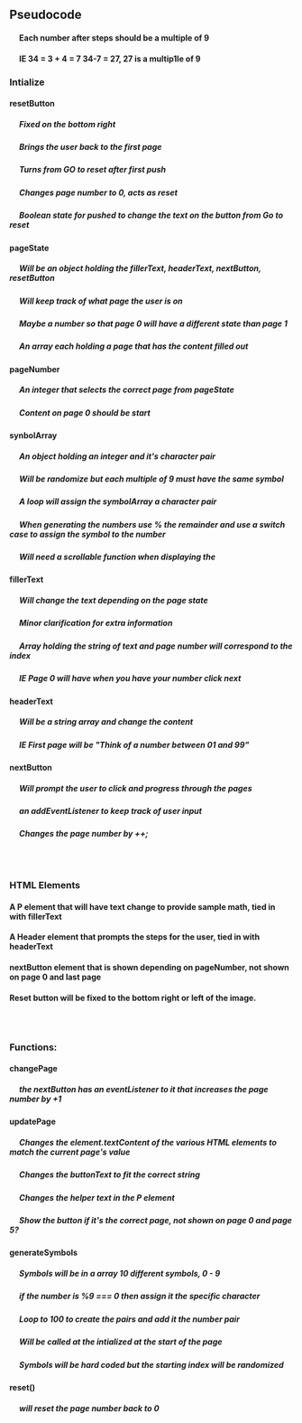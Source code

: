 ## Pseudocode

#### &emsp; Each number after steps should be a multiple of 9
#### &emsp; IE 34 = 3 + 4 = 7   34-7 = 27, 27 is a multip1le of 9

### Intialize 

#### resetButton
##### &emsp; Fixed on the bottom right
##### &emsp; Brings the user back to the first page
##### &emsp; Turns from GO to reset after first push
##### &emsp; Changes page number to 0, acts as reset
##### &emsp; Boolean state for pushed to change the text on the button from Go to reset

#### pageState
##### &emsp; Will be an object holding the fillerText, headerText, nextButton, resetButton
##### &emsp; Will keep track of what page the user is on
##### &emsp; Maybe a number so that page 0 will have a different state than page 1
##### &emsp; An array each holding a page that has the content filled out 

#### pageNumber
##### &emsp; An integer that selects the correct page from pageState
##### &emsp; Content on page 0 should be start 

#### synbolArray
##### &emsp; An object holding an integer and it's character pair
##### &emsp; Will be randomize but each multiple of 9 must have the same symbol
##### &emsp; A loop will assign the symbolArray a character pair
##### &emsp; When generating the numbers use % the remainder and use a switch case to assign the symbol to the number
##### &emsp; Will need a scrollable function when displaying the 

#### fillerText 
##### &emsp; Will change the text depending on the page state
##### &emsp; Minor clarification for extra information
##### &emsp; Array holding the string of text and page number will correspond to the index
##### &emsp; IE Page 0 will have when you have your number click next

#### headerText
##### &emsp; Will be a string array and change the content 
##### &emsp; IE First page will be "Think of a number between 01 and 99"

#### nextButton
##### &emsp; Will prompt the user to click and progress through the pages
##### &emsp; an addEventListener to keep track of user input
##### &emsp; Changes the page number by ++;
###### &emsp;

### HTML Elements
#### A P element that will have text change to provide sample math, tied in with fillerText
#### A Header element that prompts the steps for the user, tied in with headerText
#### nextButton element that is shown depending on pageNumber, not shown on page 0 and last page
#### Reset button will be fixed to the bottom right or left of the image. 

###### &emsp; 

### Functions: 
#### changePage
##### &emsp; the nextButton has an eventListener to it that increases the page number by +1


#### updatePage
##### &emsp; Changes the element.textContent of the various HTML elements to match the current page's value
##### &emsp; Changes the buttonText to fit the correct string
##### &emsp; Changes the helper text in the P element
##### &emsp; Show the button if it's the correct page, not shown on page 0 and page 5?


#### generateSymbols
##### &emsp; Symbols will be in a array 10 different symbols, 0 - 9
##### &emsp; if the number is %9 === 0 then assign it the specific character
##### &emsp; Loop to 100 to create the pairs and add it the number pair 
##### &emsp; Will be called at the intialized at the start of the page
##### &emsp; Symbols will be hard coded but the starting index will be randomized


#### reset()
##### &emsp; will reset the page number back to 0

